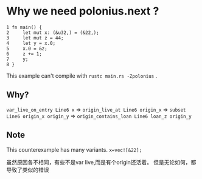 # Why we need polonius.next ?

```
1 fn main() {
2     let mut x: (&u32,) = (&22,);
3     let mut z = 44;
4     let y = x.0;
5     x.0 = &z;
6     z += 1;
7     y;
8 }
```

This example can't compile with `rustc main.rs -Zpolonius` .

## Why?
`var_live_on_entry Line6 x`
=> `origin_live_at Line6 origin_x`
=> `subset Line6 origin_x origin_y`
=> `origin_contains_loan Line6 loan_z origin_y`

## Note
This counterexample has many variants.
`x=vec![&22];`

虽然原因各不相同，有些不是var live,而是有个origin还活着。
但是无论如何，都导致了类似的错误

